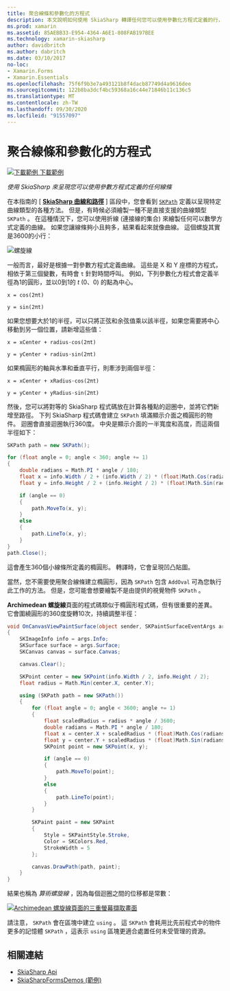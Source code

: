 ```yaml
---
title: 聚合線條和參數化的方程式
description: 本文說明如何使用 SkiaSharp 轉譯任何您可以使用參數化方程式定義的行，並使用範例程式碼來示範此程式碼。
ms.prod: xamarin
ms.assetid: 85AEBB33-E954-4364-A6E1-808FAB197BEE
ms.technology: xamarin-skiasharp
author: davidbritch
ms.author: dabritch
ms.date: 03/10/2017
no-loc:
- Xamarin.Forms
- Xamarin.Essentials
ms.openlocfilehash: 75f6f9b3e7a493121b8f4dacb87749d4a9616dee
ms.sourcegitcommit: 122b8ba3dcf4bc59368a16c44e71846b11c136c5
ms.translationtype: MT
ms.contentlocale: zh-TW
ms.lasthandoff: 09/30/2020
ms.locfileid: "91557097"
---
```

# <a name="polylines-and-parametric-equations"></a>聚合線條和參數化的方程式

[![下載範例](~/media/shared/download.png) 下載範例](https://docs.microsoft.com/samples/xamarin/xamarin-forms-samples/skiasharpforms-demos)

_使用 SkiaSharp 來呈現您可以使用參數方程式定義的任何線條_

在本指南的 [ [**SkiaSharp 曲線和路徑**](../curves/index.md) ] 區段中，您會看到 [`SKPath`](xref:SkiaSharp.SKPath) 定義以呈現特定曲線類型的各種方法。 但是，有時候必須繪製一種不是直接支援的曲線類型 `SKPath` 。 在這種情況下，您可以使用折線 (連接線的集合) 來繪製任何可以數學方式定義的曲線。 如果您讓線條夠小且夠多，結果看起來就像曲線。 這個螺旋其實是3600的小行：

![螺旋線](polylines-images/spiralexample.png)

一般而言，最好是根據一對參數方程式定義曲線。 這些是 X 和 Y 座標的方程式，相依于第三個變數，有時會 `t` 針對時間呼叫。 例如，下列參數化方程式會定義半徑為1的圓形，並以0到1的 *t* (0、0) 的點為中心。

`x = cos(2πt)`

`y = sin(2πt)`

 如果您想要大於1的半徑，可以只將正弦和余弦值乘以該半徑，如果您需要將中心移動到另一個位置，請新增這些值：

`x = xCenter + radius·cos(2πt)`

`y = yCenter + radius·sin(2πt)`

如果橢圓形的軸與水準和垂直平行，則牽涉到兩個半徑：

`x = xCenter + xRadius·cos(2πt)`

`y = yCenter + yRadius·sin(2πt)`

然後，您可以將對等的 SkiaSharp 程式碼放在計算各種點的迴圈中，並將它們新增至路徑。 下列 SkiaSharp 程式碼會建立 `SKPath` 填滿顯示介面之橢圓形的物件。 迴圈會直接迴圈執行360度。 中央是顯示介面的一半寬度和高度，而這兩個半徑如下：

```csharp
SKPath path = new SKPath();

for (float angle = 0; angle < 360; angle += 1)
{
    double radians = Math.PI * angle / 180;
    float x = info.Width / 2 + (info.Width / 2) * (float)Math.Cos(radians);
    float y = info.Height / 2 + (info.Height / 2) * (float)Math.Sin(radians);

    if (angle == 0)
    {
        path.MoveTo(x, y);
    }
    else
    {
        path.LineTo(x, y);
    }
}
path.Close();
```

這會產生360個小線條所定義的橢圓形。 轉譯時，它會呈現凹凸貼圖。

當然，您不需要使用聚合線條建立橢圓形，因為 `SKPath` 包含 `AddOval` 可為您執行此工作的方法。 但是，您可能會想要繪製不是由提供的視覺物件 `SKPath` 。

**Archimedean 螺旋線**頁面的程式碼類似于橢圓形程式碼，但有很重要的差異。 它會圍繞圓形的360度旋轉10次，持續調整半徑：

```csharp
void OnCanvasViewPaintSurface(object sender, SKPaintSurfaceEventArgs args)
{
    SKImageInfo info = args.Info;
    SKSurface surface = args.Surface;
    SKCanvas canvas = surface.Canvas;

    canvas.Clear();

    SKPoint center = new SKPoint(info.Width / 2, info.Height / 2);
    float radius = Math.Min(center.X, center.Y);

    using (SKPath path = new SKPath())
    {
        for (float angle = 0; angle < 3600; angle += 1)
        {
            float scaledRadius = radius * angle / 3600;
            double radians = Math.PI * angle / 180;
            float x = center.X + scaledRadius * (float)Math.Cos(radians);
            float y = center.Y + scaledRadius * (float)Math.Sin(radians);
            SKPoint point = new SKPoint(x, y);

            if (angle == 0)
            {
                path.MoveTo(point);
            }
            else
            {
                path.LineTo(point);
            }
        }

        SKPaint paint = new SKPaint
        {
            Style = SKPaintStyle.Stroke,
            Color = SKColors.Red,
            StrokeWidth = 5
        };

        canvas.DrawPath(path, paint);
    }
}
```

結果也稱為 *算術螺旋線* ，因為每個迴圈之間的位移都是常數：

[![Archimedean 螺旋線頁面的三重螢幕擷取畫面](polylines-images/archimedeanspiral-small.png)](polylines-images/archimedeanspiral-large.png#lightbox "Archimedean 螺旋線頁面的三重螢幕擷取畫面")

請注意， `SKPath` 會在區塊中建立 `using` 。 這 `SKPath` 會耗用比先前程式中的物件更多的記憶體 `SKPath` ，這表示 `using` 區塊更適合處置任何未受管理的資源。

## <a name="related-links"></a>相關連結

- [SkiaSharp Api](/dotnet/api/skiasharp)
- [SkiaSharpFormsDemos (範例) ](/samples/xamarin/xamarin-forms-samples/skiasharpforms-demos)